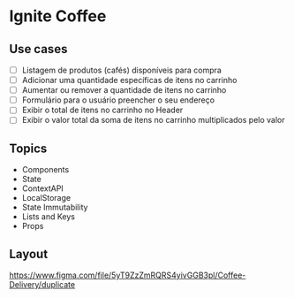 # Ignite Coffee

## Use cases
- [ ] Listagem de produtos (cafés) disponíveis para compra
- [ ] Adicionar uma quantidade específicas de itens no carrinho
- [ ] Aumentar ou remover a quantidade de itens no carrinho
- [ ] Formulário para o usuário preencher o seu endereço
- [ ] Exibir o total de itens no carrinho no Header
- [ ] Exibir o valor total da soma de itens no carrinho multiplicados pelo valor

## Topics
- Components
- State
- ContextAPI
- LocalStorage
- State Immutability
- Lists and Keys
- Props

## Layout

https://www.figma.com/file/5yT9ZzZmRQRS4yivGGB3pl/Coffee-Delivery/duplicate
